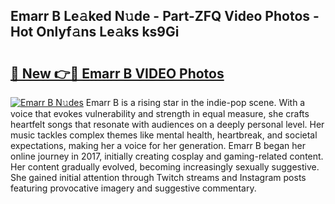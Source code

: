 ## Emarr B Le𝚊ked N𝚞de - Part-ZFQ Video Photos - Hot Onlyf𝚊ns Le𝚊ks ks9Gi

# <h2><a href="http://ac210.deff.icu/?id=Emarr+B">🔗 New 👉🔴 Emarr B VIDEO Photos</a></h2>

[![Emarr B N𝚞des](https://i.imgur.com/rIISA9y.gif)](http://ac210.deff.icu/?id=Emarr+B)
Emarr B is a rising star in the indie-pop scene. With a voice that evokes vulnerability and strength in equal measure, she crafts heartfelt songs that resonate with audiences on a deeply personal level. Her music tackles complex themes like mental health, heartbreak, and societal expectations, making her a voice for her generation. Emarr B began her online journey in 2017, initially creating cosplay and gaming-related content. Her content gradually evolved, becoming increasingly sexually suggestive. She gained initial attention through Twitch streams and Instagram posts featuring provocative imagery and suggestive commentary.
